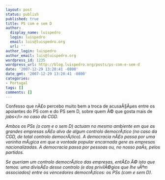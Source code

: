 ```yaml
---
layout: post
status: publish
published: true
title: PS com e sem D
author:
  display_name: luispedro
  login: luispedro
  email: luis@luispedro.org
  url: ''
author_login: luispedro
author_email: luis@luispedro.org
wordpress_id: 1235
wordpress_url: http://blog.luispedro.org/posts/ps-com-e-sem-d
date: '2007-12-29 13:20:41 -0800'
date_gmt: '2007-12-29 13:20:41 -0800'
categories:
- Portugal
tags: []
comments: []
---
```

<p>Confesso que n&Atilde;&pound;o percebo muito bem a troca de acusa&Atilde;&sect;&Atilde;&micro;es entre os apoiantes do PS com e do PS sem D, sobre quem &Atilde;&copy; que gosta mais de <i>jobs<&#47;i> no caso da CGD.</p>
<p>Ambos os PSs (o com e o sem D) actuam no mesmo ambiente em que as grandes empresas s&Atilde;&pound;o alvo de algum controlo democr&Atilde;&iexcl;tico (no caso da CGD, de total controlo democr&Atilde;&iexcl;tico). A democracia n&Atilde;&pound;o passa por uma varinha m&Atilde;&iexcl;gica em que a vontade popular encarnada gere as empresas nacionalizadas. A democracia passa por pessoas ou, no nosso pa&Atilde;&shy;s, pelos partidos.</p>
<p>Se queriam um controlo democr&Atilde;&iexcl;tico das empresas, ent&Atilde;&pound;o &Atilde;&copy; isto que temos: uma divis&Atilde;&pound;o desse controlo (e dos privil&Atilde;&copy;gios que lhe v&Atilde;&ordf;m associados) entre os vencedores democr&Atilde;&iexcl;ticos: os PSs (com e sem D).</p>
